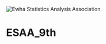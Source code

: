 ![Ewha Statistics Analysis Association](https://capsule-render.vercel.app/api?type=waving&height=300&text=Ewha%20Statistics%20Analysis%20Association&descAlign=68&textBg=false&fontAlign=50&fontSize=50&descAlignY=61&animation=twinkling&color=009775)


# ESAA_9th
